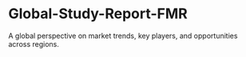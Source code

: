 # Global-Study-Report-FMR
A global perspective on market trends, key players, and opportunities across regions.
